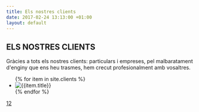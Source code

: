 ```yaml
---
title: Els nostres clients
date: 2017-02-24 13:13:00 +01:00
layout: default
---
```


<div class="row gray full-width page-padding-top-section padding-bottom-66">
  <div class="row">
    <h2 class="box-header">ELS NOSTRES CLIENTS</h2>
    <p class="description t1 margin-top-34">
      Gràcies a tots els nostres clients: particulars i empreses, pel malbaratament d'enginy que ens heu trasmes, hem crecut profesionalment amb vosaltres.
    </p>
    <div class="our-clients-list-container page-margin-top">
      <div class="caroufredsel_wrapper">
        <ul class="our-clients-list">
        {% for item in site.clients %}
          <li>
            <img src="{{item.image}}" alt="{{item.title}}">
          </li>
        {% endfor %}
        </ul>
      </div>
      <div class="re-carousel-pagination" style="display: block;"><a href="#" class="selected"><span>1</span></a><a href="#"><span>2</span></a></div>
    </div>
  </div>
</div>
